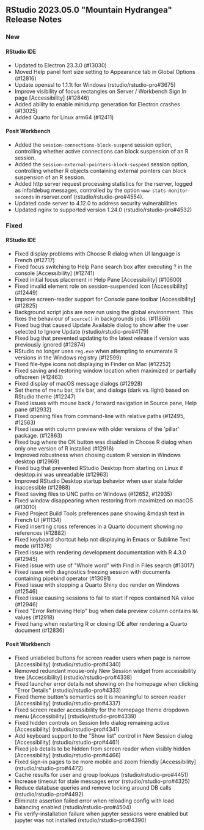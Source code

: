 
## RStudio 2023.05.0 "Mountain Hydrangea" Release Notes

### New

#### RStudio IDE
- Updated to Electron 23.3.0 (#13030)
- Moved Help panel font size setting to Appearance tab in Global Options (#12816)
- Update openssl to 1.1.1t for Windows (rstudio/rstudio-pro#3675)
- Improve visibility of focus rectangles on Server / Workbench Sign In page [Accessibility] (#12846)
- Added ability to enable minidump generation for Electron crashes (#13025)
- Added Quarto for Linux arm64 (#12411)

#### Posit Workbench
- Added the `session-connections-block-suspend` session option, controlling whether active connections can block suspension of an R session.
- Added the `session-external-pointers-block-suspend` session option, controlling whether R objects containing external pointers can block suspension of an R session.
- Added http server request processing statistics for the rserver, logged as info/debug messages, controlled by the option `www-stats-monitor-seconds` in rserver.conf (rstudio/rstudio-pro#4554).
- Updated code server to 4.12.0 to address security vulnerabilities
- Updated nginx to supported version 1.24.0 (rstudio/rstudio-pro#4532)

### Fixed

#### RStudio IDE
- Fixed display problems with Choose R dialog when UI language is French (#12717)
- Fixed focus switching to Help Pane search box after executing ? in the console [Accessibility] (#12741)
- Fixed initial focus placement in Help Pane [Accessibility] (#10600)
- Fixed invalid element role on session-suspended icon [Accessibility] (#12449)
- Improve screen-reader support for Console pane toolbar [Accessibility] (#12825)
- Background script jobs are now run using the global environment. This fixes the behaviour of `source()` in backgrounds jobs. (#11866)
- Fixed bug that caused Update Available dialog to show after the user selected to Ignore Update (rstudio/rstudio-pro#4179)
- Fixed bug that prevented updating to the latest release if version was previously ignored (#12874)
- RStudio no longer uses `reg.exe` when attempting to enumerate R versions in the Windows registry (#12599)
- Fixed file-type icons not displaying in Finder on Mac (#12252)
- Fixed saving and restoring window location when maximized or partially offscreen (#12463)
- Fixed display of macOS message dialogs (#12928)
- Set theme of menu bar, title bar, and dialogs (dark vs. light) based on RStudio theme (#12247)
- Fixed issues with mouse back / forward navigation in Source pane, Help pane (#12932)
- Fixed opening files from command-line with relative paths (#12495, #12563)
- Fixed issue with column preview with older versions of the 'pillar' package. (#12863)
- Fixed bug where the OK button was disabled in Choose R dialog when only one version of R installed (#12916)
- Improved robustness when chosing custom R version in Windows desktop (#12969)
- Fixed bug that prevented RStudio Desktop from starting on Linux if desktop.ini was unreadable (#12963)
- Improved RStudio Desktop startup behavior when user state folder inaccessible (#12988)
- Fixed saving files to UNC paths on Windows (#12652, #12935)
- Fixed window disappearing when restoring from maximized on macOS (#13010)
- Fixed Project Build Tools preferences pane showing &mdash text in French UI (#11134)
- Fixed inserting cross references in a Quarto document showing no references (#12882)
- Fixed keyboard shortcut help not displaying in Emacs or Sublime Text mode (#11376)
- Fixed issue with rendering development documentation with R 4.3.0 (#12945)
- Fixed issue with use of "Whole word" with Find in Files search (#13017)
- Fixed issue with diagnostics freezing session with documents containing pipebind operator (#13091)
- Fixed issue with stopping a Quarto Shiny doc render on Windows (#12546)
- Fixed issue causing sessions to fail to start if repos contained NA value (#12946)
- Fixed "Error Retrieving Help" bug when data preview column contains `NA` values (#12918)
- Fixed hang when restarting R or closing IDE after rendering a Quarto document (#12836)

#### Posit Workbench
- Fixed unlabeled buttons for screen reader users when page is narrow [Accessibility] (rstudio/rstudio-pro#4340)
- Removed redundant mouse-only New Session widget from accessibility tree [Accessibility] (rstudio/rstudio-pro#4338)
- Fixed launcher error details not showing on the homepage when clicking "Error Details" (rstudio/rstudio-pro#4333)
- Fixed theme button's semantics so it is meaningful to screen reader [Accessibility] (rstudio/rstudio-pro#4337)
- Fixed screen reader accessibility for the homepage theme dropdown menu [Accessibility] (rstudio/rstudio-pro#4339)
- Fixed hidden controls on Session Info dialog remaining active [Accessibility] (rstudio/rstudio-pro#4341)
- Add keyboard support to the "Show list" control in New Session dialog [Accessibility] (rstudio/rstudio-pro#4461)
- Fixed job details to be hidden from screen reader when visibly hidden [Accessibility] (rstudio/rstudio-pro#4466)
- Fixed sign-in pages to be more mobile and zoom friendly [Accessibility] (rstudio/rstudio-pro#4472)
- Cache results for user and group lookups (rstudio/rstudio-pro#4451)
- Increase timeout for stale messages error (rstudio/rstudio-pro#4325)
- Reduce database queries and remove locking around DB calls (rstudio/rstudio-pro#4492)
- Eliminate assertion failed error when reloading config with load balancing enabled (rstudio/rstudio-pro#4504)
- Fix verify-installation failure when jupyter sessions were enabled but jupyter was not installed (rstudio/rstudio-pro#4390)
